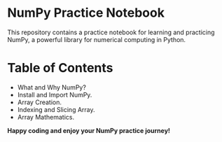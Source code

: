 # NumPy Practice Notebook
This repository contains a practice notebook for learning and practicing NumPy, a powerful library for numerical computing in Python.
# Table of Contents
   - What and Why NumPy?
   - Install and Import NumPy.
   - Array Creation.
   - Indexing and Slicing Array.
   - Array Mathematics.
     
**Happy coding and enjoy your NumPy practice journey!**
